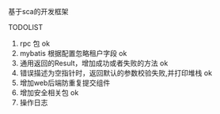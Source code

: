 基于sca的开发框架

TODOLIST
1. rpc 包 ok
2. mybatis 根据配置忽略租户字段 ok
3. 通用返回的Result，增加成功或者失败的方法 ok
4. 错误描述为空指针时，返回默认的参数校验失败,并打印堆栈 ok
5. 增加web后端防重复提交组件
6. 增加安全相关包 ok
7. 操作日志


